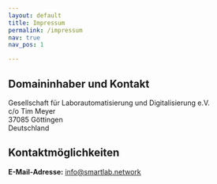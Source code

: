 ```yaml
---
layout: default
title: Impressum
permalink: /impressum
nav: true
nav_pos: 1

---
```


<h2>Domaininhaber und Kontakt</h2>
Gesellschaft f&uuml;r Laborautomatisierung und Digitalisierung e.V.<br/>
c/o Tim Meyer<br/>
37085 G&ouml;ttingen<br/>
Deutschland
<h2 id="m56">Kontaktm&ouml;glichkeiten</h2>
<strong>E-Mail-Adresse:</strong> <a href="mailto:info@smartlab.network">info@smartlab.network</a><br/>
